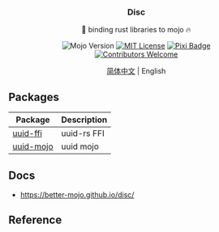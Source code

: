 
<div align="center">

<h3 align="center">Disc</h3>

  <p align="center">
    🦀 binding rust libraries to mojo 🔥
    <br/>

![Mojo Version][language-shield]
[![MIT License][license-shield]][license-url]
[![Pixi Badge](https://img.shields.io/endpoint?url=https://raw.githubusercontent.com/prefix-dev/pixi/main/assets/badge/v0.json)](https://pixi.sh)
<br/>
[![Contributors Welcome][contributors-shield]][contributors-url]

[简体中文](README_CN.md) | English

  </p>
</div>

## Packages

| Package                           | Description |
|-----------------------------------|-------------|
| [uuid-ffi](./packages/uuid-ffi)   | uuid-rs FFI |
| [uuid-mojo](./packages/uuid-mojo) | uuid mojo   |

## Docs

- https://better-mojo.github.io/disc/

## Reference

[language-shield]: https://img.shields.io/badge/Mojo%F0%9F%94%A5-25.2-orange

[license-shield]: https://img.shields.io/github/license/better-mojo/jojo?logo=github

[license-url]: https://github.com/better-mojo/jojo/blob/main/LICENSE

[contributors-shield]: https://img.shields.io/badge/contributors-welcome!-blue

[contributors-url]: https://github.com/better-mojo/uuid#contributing

[uuid-ffi]: https://prefix.dev/channels/better-ffi/packages/libuuid_ffi

[uuid-mojo]: https://prefix.dev/channels/better-mojo/packages/uuid_mojo





